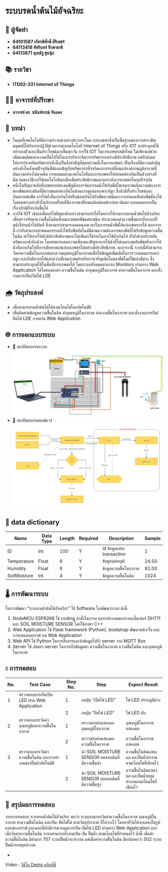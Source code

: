 # ระบบรดน้ำต้นไม้อัจฉริยะ
## 🌱 ผู้จัดทำ
- **64101587 เกียรติศักดิ์ ศิริเพชร์**
- **64113418 ศิขรินทร์ รักษาชาติ**
- **64113871 ศุภณัฐ ขุนนุ้ย**
## 📚 รายวิชา
- **ITD62-331 Internet of Things**

## 👨‍🏫 อาจารย์ที่ปรึกษา
- **อาจารย์ ดร. ชนันท์กรณ์ จันแดง**

## 🚀 บทนำ
- ในยุคที่เทคโนโลยีมีความก้าวหน้าอย่างก้าวกระโดด การเกษตรซึ่งเป็นพื้นฐานของการดำรงชีพมนุษย์ก็ได้รับการปฏิวัติด้วยการนำเทคโนโลยี Internet of Things หรือ IOT มาประยุกต์ใช้อย่างลงตัวและเป็นประโยชน์มากขึ้นทุกวัน การใช้ IOT ในการเกษตรสมัยใหม่ ไม่เพียงแต่ช่วยเพิ่มผลผลิตและความเป็นไปได้ในการบริหารจัดการทรัพยากรอย่างมีประสิทธิภาพ แต่ยังส่งผลให้การประหยัดทรัพยากรน้ำซึ่งเป็นสิ่งสำคัญที่สุดอย่างหนึ่งในการเกษตร เป็นเรื่องที่มีความสำคัญอย่างยิ่งในสังคมปัจจุบันที่ต้องเผชิญกับทรัพยากรที่จำกัดและการเปลี่ยนแปลงสภาพภูมิอากาศที่ผันผวนอย่างไม่คาดคิด การผสมผสานเทคโนโลยีและการเกษตรให้สอดคล้องกันเป็นตัวอย่างที่ชัดเจนของวิธีการใช้เทคโนโลยีมาเพื่อเพิ่มประสิทธิภาพและยกระดับการเกษตรในยุคปัจจุบัน 
- หนึ่งในปัญหาหลักที่เกษตรกรต้องเผชิญคือการจัดการรดน้ำให้กับพืชให้เหมาะสมกับความต้องการของพืชแต่ละชนิดที่มีความแตกต่างกันในด้านการดูแลและเพาะปลูก ซึ่งน้ำมีทั้งประโยชน์และอันตรายต่อพืช การให้น้ำที่มากเกินไปหรือน้อยเกินไปกับพืชบางชนิดอาจจะส่งผลเสียต่อพืชนั้นๆได้ โดยเฉพาะอย่างยิ่งในประเทศไทยที่มีอากาศเปลี่ยนแปลงค่อนข้างบ่อย ฝนตก และแดดออกเป็นเรื่องปกติที่จะเกิดขึ้นได้ 
- การใช้ IOT เข้ามาเพื่อแก้ไขปัญหาดังกล่าวสามารถทำได้โดยการใช้งานระบบรดน้ำต้นไม้อัจฉริยะ เพื่อตรวจจับค่าความชื้นในดินที่เหมาะสมต่อพืชแต่ละชนิด ประมวลผลค่าความชื้นและสั่งระบบปั้มน้ำให้รดน้ำได้ทันที ซึ่งสามารถสามารถลดคนลดเวลาในการรดน้ำพืชให้แก่เกษตรกรได้ นอกจากนี้ เรายังสามารถกำหนดการรดน้ำให้กับพืชอัตโนมัติตามความต้องการของพืชที่ได้รับข้อมูลความชื้นในดิน ทำให้การให้น้ำมีประสิทธิภาพและไม่เพิ่มค่าใช้จ่ายในการใช้น้ำเกินไป ทั้งยังช่วยประหยัดทรัพยากรน้ำอีกด้วย โดยสามารถลดความเสี่ยงของปัญหาการให้น้ำที่ไม่เหมาะสมกับพืชหรือการให้น้ำที่มากเกินไปที่อาจเสียหายแก่แปลงเกษตรได้อย่างมีประสิทธิภาพ. นอกจากนี้ ระบบนี้ยังสามารถวัดค่าความชื้นในอากาศและความอุณหภูมิในอากาศเพื่อให้ข้อมูลเพิ่มเติมในการวางแผนการเพาะปลูก และยังมีระบบให้แสงสว่างที่เหมาะสมสำหรับการเจริญเติบโตของพืชโดยใช้แสงสีม่วง ซึ่งสามารถประยุกต์ใช้ในพื้นที่การเกษตรได้ โดยระบบทั้งหมดสามารถ Monitors ผ่านทาง Web Application ได้โดยแสดงค่า ความชื้นในดิน ค่าอุณหภูมิในอากาศ ค่าความชื้นในอากาศ และสั่งงานการเปิด/ปิดไฟ LDE
## 🌧️ วัตถุประสงค์
- เพื่อสามารถรดน้ำต้นไม้ได้ตามเงื่อนไขโดยอัตโนมัติ
- เพื่อติดตามข้อมูลความชื้นในดิน ค่าอุณหภูมิในอากาศ ค่าความชื้นในอากาศ และสั่งงานการเปิด/ปิดไฟ LDE ภายผ่าน Web Application
## 🌐 การออกแบบระบบ
- 🧠 สถาปัตยกรรมระบบ
  ![รูปภาพสถาปัตยกรรมระบบ](https://github.com/AdvenTurEWar/Smart-irrigation-system-for-plants/blob/main/imgs/architecture_system.png?raw=true)
- 📱 สถาปัตยกรรมซอฟแวร์ 
  ![รูปภาพสถาปัตยกรรมซอฟแวร์](https://github.com/AdvenTurEWar/Smart-irrigation-system-for-plants/blob/main/imgs/architecture_sofware.jpg?raw=true)
## 🌱 data dictionary  
| Name        | Data Type | Length | Required | Description                  | Sample |
|-------------|-----------|--------|----------|------------------------------|--------|
| ID          | Int       | 100    | Y        | id ข้อมูลแต่ละ transaction | 1      |
| Temperature | Float     | 6      | Y        | ข้อมูลอุณหภูมิ             | 24.50  |
| Humidity    | Float     | 6      | Y        | ข้อมูลความชื้นในอากาศ     | 81.00  |
| SoilMoisture| Int       | 4      | Y        | ข้อมูลความชื้นในดิน       | 1024   |

## 🌡️ การพัฒนาระบบ
ในการพัฒนา “ระบบรดน้ำต้นไม้อัจฉริยะ” ใช้ Software ในพัฒนาระบบ ดังนี้
1.	NodeMCU ESP8266 ใช้ coding คำสั่งในการควบการทำงานของระบบเซ็นเซอร์ DHT11 และ SOIL MOISTURE SENSOR โดยใช้ภาษา C++
2.	Web Application ใช้ Flask framework (Python), bootstrap พัฒนาหน้าเว็บ และการแสดงผลกราฟ บน Web Application
3.	Web API ใช้ Python ในการสื่อสารและส่งข้อมูลไปยัง server จาก MQTT Box
4.	Server ใช้ Json-server ในการเก็บข้อมูลค่า ความชื้นในอากาศ ความชื้นในดิน และอุณหภูมิในอากาศ 

##  💧 การทดสอบ 
| No. | Test Case | Step No. | Step | Expect Result |
|-----|-----------|----------|------|---------------|
| 1   | ตรวจสอบการเปิด/ปิด LED ผ่าน Web Application | 1 | กดปุ่ม “เปิดไฟ LED” | ไฟ LED ปรากฏสีม่วง |
|     | | 2 | กดปุ่ม “ปิดไฟ LED” | ไฟ LED ดับ |
| 2   | ตรวจสอบการวัดค่าอุณหภูมิและความชื้นในอากาศ | 1 | ตรวจสอบค่าแสดงผลอุณหภูมิในอากาศ | อุณหภูมิในอากาศแสดงผล |
|     | | 2 | ตรวจสอบค่าแสดงผลความชื้นในอากาศ | ความชื้นในอากาศแสดงผล |
| 3   | ตรวจสอบการวัดค่าความชื้นในดิน และการทำงานของปั้มน้ำอัตโนมัติ | 1 | นำ SOIL MOISTURE SENSOR ทดสอบดินที่มีความชื้นต่ำ | ความชื้นในดินแสดงผล และปั้มน้ำทำงานตามเงื่อนไขที่เขียนไว้ |
|     | | 2 | นำ SOIL MOISTURE SENSOR ทดสอบดินที่มีความชื้นสูง | ความชื้นในดินแสดงผล และปั้มน้ำหยุดทำงานตามเงื่อนไขที่เขียนไว้ |

## 🌿 สรุปผลการทดสอบ 
จากการทดสอบ ระบบรดน้ำต้นไม้อัจฉริยะ พบว่า ระบบสามารถวัดค่าความชื้นในอากาศ อุณหภูมิในอากาศ ค่าความชื้นในดิน และเปิด-ปิดไฟได้ ตามวัตถุประสงค์ ที่ได้วางไว้ โดยค่าที่วัดได้จะแสดงในรูปแบบของกราฟ และนอกนี้ยังมีการควบคุมการเปิด-ปิดไฟ LED ผ่านทาง Web Application และเมื่อวัดค่าความชื้นในดิน ระบบสามารถสั่งงานเปิด-ปิด ปั้มน้ำ ตามเงื่อนไขที่กำหนดไว้ ดังนี้ เมื่อค่าความชื้นในดิน มีค่ามาก 707 ระบบปั้มน้ำจะทำงาน แต่เมื่อค่าความชื้นในดิน มีค่าน้อยกว่า 502 ระบบปั้มน้ำจะหยุดทำงาน 

-
Video : [วีดีโอ Demo คลิกที่นี่](https://youtu.be/2tzwQAdege4)

